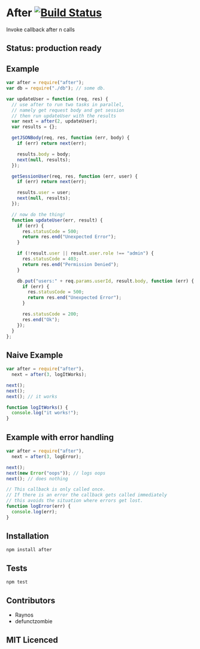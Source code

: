 # After [![Build Status][1]][2]

Invoke callback after n calls

## Status: production ready

## Example

```js
var after = require("after");
var db = require("./db"); // some db.

var updateUser = function (req, res) {
  // use after to run two tasks in parallel,
  // namely get request body and get session
  // then run updateUser with the results
  var next = after(2, updateUser);
  var results = {};

  getJSONBody(req, res, function (err, body) {
    if (err) return next(err);

    results.body = body;
    next(null, results);
  });

  getSessionUser(req, res, function (err, user) {
    if (err) return next(err);

    results.user = user;
    next(null, results);
  });

  // now do the thing!
  function updateUser(err, result) {
    if (err) {
      res.statusCode = 500;
      return res.end("Unexpected Error");
    }

    if (!result.user || result.user.role !== "admin") {
      res.statusCode = 403;
      return res.end("Permission Denied");
    }

    db.put("users:" + req.params.userId, result.body, function (err) {
      if (err) {
        res.statusCode = 500;
        return res.end("Unexpected Error");
      }

      res.statusCode = 200;
      res.end("Ok");
    });
  }
};
```

## Naive Example

```js
var after = require("after"),
  next = after(3, logItWorks);

next();
next();
next(); // it works

function logItWorks() {
  console.log("it works!");
}
```

## Example with error handling

```js
var after = require("after"),
  next = after(3, logError);

next();
next(new Error("oops")); // logs oops
next(); // does nothing

// This callback is only called once.
// If there is an error the callback gets called immediately
// this avoids the situation where errors get lost.
function logError(err) {
  console.log(err);
}
```

## Installation

`npm install after`

## Tests

`npm test`

## Contributors

- Raynos
- defunctzombie

## MIT Licenced

[1]: https://secure.travis-ci.org/Raynos/after.png
[2]: http://travis-ci.org/Raynos/after
[3]: http://raynos.org/blog/2/Flow-control-in-node.js
[4]: http://stackoverflow.com/questions/6852059/determining-the-end-of-asynchronous-operations-javascript/6852307#6852307
[5]: http://stackoverflow.com/questions/6869872/in-javascript-what-are-best-practices-for-executing-multiple-asynchronous-functi/6870031#6870031
[6]: http://stackoverflow.com/questions/6864397/javascript-performance-long-running-tasks/6889419#6889419
[7]: http://stackoverflow.com/questions/6597493/synchronous-database-queries-with-node-js/6620091#6620091
[8]: http://github.com/Raynos/iterators
[9]: http://github.com/Raynos/composite
